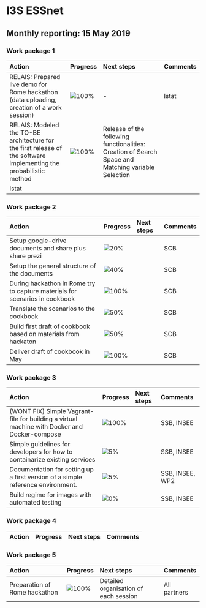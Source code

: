 # I3S ESSnet

## Monthly reporting: 15 May 2019

### Work package 1

| Action  | Progress | Next steps | Comments |
|:--|:--|:--|:--|
| RELAIS: Prepared live demo for Rome hackathon (data uploading, creation of a work session) | ![100%](http://progressed.io/bar/100) | - | Istat |
| RELAIS: Modeled the TO-BE architecture for the first release of the software implementing the probabilistic method | ![100%](http://progressed.io/bar/100) | Release of the following functionalities: Creation of Search Space and Matching variable Selection
 | Istat |


### Work package 2

| Action  | Progress | Next steps | Comments |
|:--|:--|:--|:--|
|Setup google-drive documents and share plus share prezi|![20%](http://progressed.io/bar/20)||SCB|
|Setup the general structure of the documents|![40%](http://progressed.io/bar/40)||SCB|
|During hackathon in Rome try to capture materials for scenarios in cookbook |![100%](http://progressed.io/bar/100)||SCB|
|Translate the scenarios to the cookbook |![50%](http://progressed.io/bar/50)||SCB|
|Build first draft of cookbook based on materials from hackaton |![50%](http://progressed.io/bar/50)||SCB|
|Deliver draft of cookbook in May |![100%](http://progressed.io/bar/100)||SCB|


### Work package 3

| Action  | Progress | Next steps | Comments |
|:--|:--|:--|:--|
|(WONT FIX) Simple Vagrant-file for building a virtual machine with Docker and Docker-compose|![100%](http://progressed.io/bar/20)||SSB, INSEE|
|Simple guidelines for developers for how to containarize existing services|![5%](http://progressed.io/bar/0)||SSB, INSEE|
|Documentation for setting up a first version of a simple reference environment. |![5%](http://progressed.io/bar/0)||SSB, INSEE, WP2|
|Build regime for images with automated testing|![0%](http://progressed.io/bar/0)||SSB, INSEE|



### Work package 4

| Action  | Progress | Next steps | Comments |
|:--|:--|:--|:--|



### Work package 5

| Action  | Progress | Next steps | Comments |
|:--|:--|:--|:--|
| Preparation of Rome hackathon | ![100%](http://progressed.io/bar/100) | Detailed organisation of each session | All partners |


